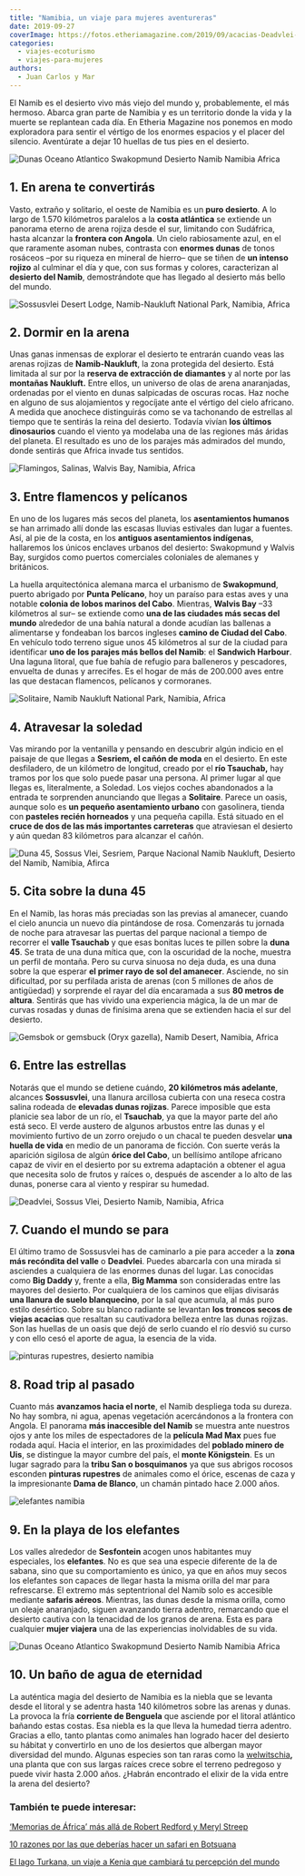 ```yaml
---
title: "Namibia, un viaje para mujeres aventureras"
date: 2019-09-27
coverImage: https://fotos.etheriamagazine.com/2019/09/acacias-Deadvlei-7.jpg
categories: 
  - viajes-ecoturismo
  - viajes-para-mujeres
authors: 
  - Juan Carlos y Mar
---
```


El Namib es el desierto vivo más viejo del mundo y, probablemente, el más hermoso. Abarca gran parte de Namibia y es un territorio donde la vida y la muerte se replantean cada día. En Etheria Magazine nos ponemos en modo exploradora para sentir el vértigo de los enormes espacios y el placer del silencio. Aventúrate a dejar 10 huellas de tus pies en el desierto.

![Dunas Oceano Atlantico Swakopmund Desierto Namib Namibia Africa](https://fotos.etheriamagazine.com/2019/09/desierto-namibia-1-900x591.jpg "Vista aérea del desierto de Namibia.")

## 1\. En arena te convertirás

Vasto, extraño y solitario, el oeste de Namibia es un **puro desierto**. A lo largo de 
1.570 kilómetros paralelos a la **costa atlántica** se extiende un panorama eterno de 
arena rojiza desde el sur, limitando con Sudáfrica, hasta alcanzar la **frontera con 
Angola**. Un cielo rabiosamente azul, en el que raramente asoman nubes, contrasta con 
**enormes dunas** de tonos rosáceos –por su riqueza en mineral de hierro– que se tiñen 
de **un intenso rojizo** al culminar el día y que, con sus formas y colores, 
caracterizan al **desierto del Namib**, demostrándote que has llegado al desierto más 
bello del mundo. 

![Sossusvlei Desert Lodge, Namib-Naukluft National Park, Namibia, Africa](https://fotos.etheriamagazine.com/2019/09/Namib-Naukluft-Park-lodge-2-900x578.jpg "Namib Naukluft Park lodge.")

## 2\. Dormir en la arena

Unas ganas inmensas de explorar el desierto te entrarán cuando veas las arenas rojizas 
de **Namib-Naukluft**, la zona protegida del desierto. Está limitada al sur por la 
**reserva de extracción de diamantes** y al norte por las **montañas Naukluft.** Entre 
ellos, un universo de olas de arena anaranjadas, ordenadas por el viento en dunas 
salpicadas de oscuras rocas. Haz noche en alguno de sus alojamientos y regocíjate ante 
el vértigo del cielo africano. A medida que anochece distinguirás como se va tachonando 
de estrellas al tiempo que te sentirás la reina del desierto. Todavía vivían **los 
últimos dinosaurios** cuando el viento ya modelaba una de las regiones más áridas del 
planeta. El resultado es uno de los parajes más admirados del mundo, donde sentirás que 
Africa invade tus sentidos. 

![Flamingos, Salinas, Walvis Bay, Namibia, Africa](https://fotos.etheriamagazine.com/2019/09/Walvis-Bay-3-900x600.jpg "Flamencos en Walvis Bay.")

## 3\. Entre flamencos y pelícanos

En uno de los lugares más secos del planeta, los **asentamientos humanos** se han 
arrimado allí donde las escasas lluvias estivales dan lugar a fuentes. Así, al pie de la 
costa, en los **antiguos asentamientos indígenas**, hallaremos los únicos enclaves 
urbanos del desierto: Swakopmund y Walvis Bay, surgidos como puertos comerciales 
coloniales de alemanes y británicos. 

La huella arquitectónica alemana marca el urbanismo de **Swakopmund**, puerto abrigado 
por **Punta Pelícano**, hoy un paraíso para estas aves y una notable **colonia de lobos 
marinos del Cabo**. Mientras, **Walvis Bay** –33 kilómetros al sur– se extiende como 
**una de las ciudades más secas del mundo** alrededor de una bahía natural a donde 
acudían las ballenas a alimentarse y fondeaban los barcos ingleses **camino de Ciudad 
del Cabo**. En vehículo todo terreno sigue unos 45 kilómetros al sur de la ciudad para 
identificar **uno de los parajes más bellos del Namib**: el **Sandwich Harbour**. Una 
laguna litoral, que fue bahía de refugio para balleneros y pescadores, envuelta de dunas 
y arrecifes. Es el hogar de más de 200.000 aves entre las que destacan flamencos, 
pelícanos y cormoranes. 

![Solitaire, Namib Naukluft National Park, Namibia, Africa](https://fotos.etheriamagazine.com/2019/09/Solitaire-village-4-900x481.jpg "Solitaire Village.")

## 4\. Atravesar la soledad

Vas mirando por la ventanilla y pensando en descubrir algún indicio en el paisaje de que 
llegas a **Sesriem, el cañón de moda** en el desierto. En este desfiladero, de un 
kilómetro de longitud, creado por el **río Tsauchab,** hay tramos por los que solo puede 
pasar una persona. Al primer lugar al que llegas es, literalmente, a Soledad. Los viejos 
coches abandonados a la entrada te sorprenden anunciando que llegas a **Solitaire**. 
Parece un oasis, aunque solo es **un pequeño asentamiento urbano** con gasolinera, 
tienda con **pasteles recién horneados** y una pequeña capilla. Está situado en el 
**cruce de dos de las más importantes carreteras** que atraviesan el desierto y aún 
quedan 83 kilómetros para alcanzar el cañón. 

![Duna 45, Sossus Vlei, Sesriem, Parque Nacional Namib Naukluft, Desierto del Namib, Namibia, Afirca](https://fotos.etheriamagazine.com/2019/09/duna-45-682x1024.jpg "Duna 45.")

## 5\. Cita sobre la duna 45

En el Namib, las horas más preciadas son las previas al amanecer, cuando el cielo 
anuncia un nuevo día pintándose de rosa. Comenzarás tu jornada de noche para atravesar 
las puertas del parque nacional a tiempo de recorrer el **valle Tsauchab** y que esas 
bonitas luces te pillen sobre la **duna 45**. Se trata de una duna mítica que, con la 
oscuridad de la noche, muestra un perfil de montaña. Pero su curva sinuosa no deja duda, 
es una duna sobre la que esperar **el primer rayo de sol del amanecer**. Asciende, no 
sin dificultad, por su perfilada arista de arenas (con 5 millones de años de antigüedad) 
y sorprende el rayar del día encaramada a sus **80 metros de altura**. Sentirás que has 
vivido una experiencia mágica, la de un mar de curvas rosadas y dunas de finísima arena 
que se extienden hacia el sur del desierto. 

![Gemsbok or gemsbuck (Oryx gazella), Namib Desert, Namibia, Africa](https://fotos.etheriamagazine.com/2019/09/oryx-6-900x600.jpg "Oryx en el desierto de Namibia.")

## 6\. Entre las estrellas

Notarás que el mundo se detiene cuándo, **20 kilómetros más adelante**, alcances 
**Sossusvlei**, una llanura arcillosa cubierta con una reseca costra salina rodeada de 
**elevadas dunas rojizas**. Parece imposible que esta planicie sea labor de un río, el 
**Tsauchab**, ya que la mayor parte del año está seco. El verde austero de algunos 
arbustos entre las dunas y el movimiento furtivo de un zorro orejudo o un chacal te 
pueden desvelar **una huella de vida** en medio de un panorama de ficción. Con suerte 
verás la aparición sigilosa de algún **órice del Cabo**, un bellísimo antílope africano 
capaz de vivir en el desierto por su extrema adaptación a obtener el agua que necesita 
solo de frutos y raíces o, después de ascender a lo alto de las dunas, ponerse cara al 
viento y respirar su humedad. 

![Deadvlei, Sossus Vlei, Desierto Namib, Namibia, Africa](https://fotos.etheriamagazine.com/2019/09/acacias-Deadvlei-7-900x600.jpg "Acacias muertas en el desierto Namib.")

## 7\. Cuando el mundo se para

El último tramo de Sossusvlei has de caminarlo a pie para acceder a la **zona más 
recóndita del valle** o **Deadvlei**. Puedes abarcarla con una mirada si asciendes a 
cualquiera de las enormes dunas del lugar. Las conocidas como **Big Daddy** y, frente a 
ella, **Big Mamma** son consideradas entre las mayores del desierto. Por cualquiera de 
los caminos que elijas divisarás **una llanura de suelo blanquecino**, por la sal que 
acumula, al más puro estilo desértico. Sobre su blanco radiante se levantan **los 
troncos secos de viejas acacias** que resaltan su cautivadora belleza entre las dunas 
rojizas. Son las huellas de un oasis que dejó de serlo cuando el río desvió su curso y 
con ello cesó el aporte de agua, la esencia de la vida. 

![pinturas rupestres, desierto namibia](https://fotos.etheriamagazine.com/2019/09/pinturas-rupestres-8-682x1024.jpg "Pinturas rupestres.")

## 8\. Road trip al pasado

Cuanto más **avanzamos hacia el norte**, el Namib despliega toda su dureza. No hay 
sombra, ni agua, apenas vegetación acercándonos a la frontera con Angola. El panorama 
**más inaccesible del Namib** se muestra ante nuestros ojos y ante los miles de 
espectadores de la **película Mad Max** pues fue rodada aquí. Hacia el interior, en las 
proximidades del **poblado minero de Uis**, se distingue la mayor cumbre del país, el 
**monte Königstein**. Es un lugar sagrado para la **tribu San o bosquimanos** ya que sus 
abrigos rocosos esconden **pinturas rupestres** de animales como el órice, escenas de 
caza y la impresionante **Dama de Blanco**, un chamán pintado hace 2.000 años. 

![elefantes namibia](https://fotos.etheriamagazine.com/2019/09/elefantes-9-900x600.jpg "Elefantes de Namibia.")

## 9\. En la playa de los elefantes

Los valles alrededor de **Sesfontein** acogen unos habitantes muy especiales, los 
**elefantes**. No es que sea una especie diferente de la de sabana, sino que su 
comportamiento es único, ya que en años muy secos los elefantes son capaces de llegar 
hasta la misma orilla del mar para refrescarse. El extremo más septentrional del Namib 
solo es accesible mediante **safaris aéreos**. Mientras, las dunas desde la misma 
orilla, como un oleaje anaranjado, siguen avanzando tierra adentro, remarcando que el 
desierto cautiva con la tenacidad de los granos de arena. Esta es para cualquier **mujer 
viajera** una de las experiencias inolvidables de su vida. 

![Dunas Oceano Atlantico Swakopmund Desierto Namib Namibia Africa](https://fotos.etheriamagazine.com/2019/09/costa-Esqueletos-welwitschia-10-682x1024.jpg "Costa de los Esqueletos.")

## 10\. Un baño de agua de eternidad

La auténtica magia del desierto de Namibia es la niebla que se levanta desde el litoral 
y se adentra hasta 140 kilómetros sobre las arenas y dunas. La provoca la fría 
**corriente de Benguela** que asciende por el litoral atlántico bañando estas costas. 
Esa niebla es la que lleva la humedad tierra adentro. Gracias a ello, tanto plantas como 
animales han logrado hacer del desierto su hábitat y convertirlo en uno de los desiertos 
que albergan mayor diversidad del mundo. Algunas especies son tan raras como la [welwitschia](https://es.wikipedia.org/wiki/Welwitschia_mirabilis)**,** 
una planta que con sus largas raíces crece sobre el terreno pedregoso y puede vivir 
hasta 2.000 años. ¿Habrán encontrado el elixir de la vida entre la arena del desierto? 

### También te puede interesar:

[‘Memorias de África’ más allá de Robert Redford y Meryl 
Streep](https://etheriamagazine.com/2020/10/12/final-real-memorias-de-africa-baronesa-blixen-beryl-markham/) 

[10 razones por las que deberías hacer un safari en 
Botsuana](https://etheriamagazine.com/2018/11/22/botsuana-10-razones-para-sentirte-la-reina-de-africa/) 

[El lago Turkana, un viaje a Kenia que cambiará tu percepción del 
mundo](https://etheriamagazine.com/2020/02/07/viaje-a-kenia-etnias-del-lago-turkana/)
